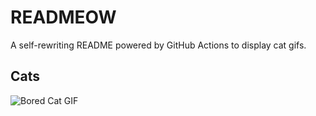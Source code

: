 # READMEOW

A self-rewriting README powered by GitHub Actions to display cat gifs.

## Cats

![Bored Cat GIF](https://media4.giphy.com/media/mlvseq9yvZhba/200.gif?cid=9acd02dafwhthqm35bf4jp30ijb5hya8ofkby1ym5h2ebn1a&ep=v1_gifs_search&rid=200.gif&ct=g)
